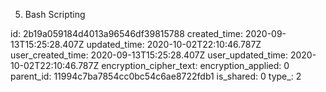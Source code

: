 05. Bash Scripting

id: 2b19a059184d4013a96546df39815788
created_time: 2020-09-13T15:25:28.407Z
updated_time: 2020-10-02T22:10:46.787Z
user_created_time: 2020-09-13T15:25:28.407Z
user_updated_time: 2020-10-02T22:10:46.787Z
encryption_cipher_text: 
encryption_applied: 0
parent_id: 11994c7ba7854cc0bc54c6ae8722fdb1
is_shared: 0
type_: 2